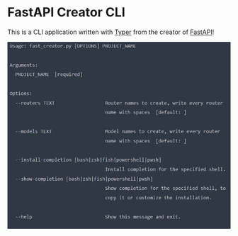 # FastAPI Creator CLI
This is a CLI application written with [Typer](https://typer.tiangolo.com/) from the creator of [FastAPI](https://fastapi.tiangolo.com/)!


![Usage](https://github.com/NusretOzates/fastAPICreator/blob/master/usage.png)

